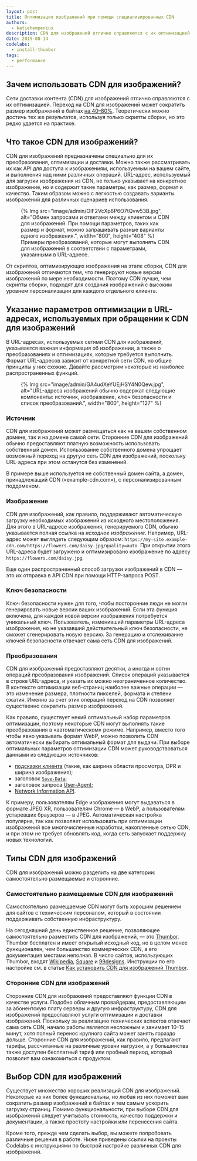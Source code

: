 ```yaml
---
layout: post
title: Оптимизация изображений при помощи специализированных CDN
authors:
  - katiehempenius
description: CDN для изображений отлично справляются с их оптимизацией. Переход на CDN для изображений может сократить размер изображений в байтах на 40–80%.
date: 2019-08-14
codelabs:
  - install-thumbor
tags:
  - performance
---
```


## Зачем использовать CDN для изображений?

Сети доставки контента (CDN) для изображений отлично справляются с их оптимизацией. Переход на CDN для изображений может сократить размер изображений в байтах [на 40–80%](https://www.youtube.com/watch?v=YJGCZCaIZkQ&t=1010s). Теоретически можно достичь тех же результатов, используя только скрипты сборки, но это редко удается на практике.

## Что такое CDN для изображений?

CDN для изображений предназначены специально для их преобразования, оптимизации и доставки. Можно также рассматривать их как API для доступа к изображениям, используемым на вашем сайте, и выполнения над ними различных операций. URL-адрес, используемый для загрузки изображения из CDN, не только указывает на конкретное изображение, но и содержит такие параметры, как размер, формат и качество. Таким образом можно с легкостью создавать варианты изображений для различных сценариев использования.

<figure>{% Img src="image/admin/OIF2VcXp8P6O7tQvw53B.jpg", alt="Обмен запросами и ответами между клиентом и CDN для изображений. При помощи параметров, таких как размер и формат, можно запрашивать разные варианты одного изображения.", width="800", height="408" %} <figcaption> Примеры преобразований, которые могут выполнять CDN для изображений в соответствии с параметрами, указанными в URL-адресе. </figcaption></figure>

От скриптов, оптимизирующих изображения на этапе сборки, CDN для изображений отличаются тем, что генерируют новые версии изображений по мере необходимости. Поэтому CDN лучше, чем скрипты сборки, подходят для создания изображений с высоким уровнем персонализации для каждого отдельного клиента.

## Указание параметров оптимизации в URL-адресах, используемых при обращении к CDN для изображений

В URL-адресах, используемых сетями CDN для изображений, указывается важная информация об изображении, а также о преобразованиях и оптимизациях, которые требуется выполнить. Формат URL-адресов зависит от конкретной сети CDN, но общие принципы у них схожие. Давайте рассмотрим некоторые из наиболее распространенных функций.

<figure>{% Img src="image/admin/GA4udXeYUEjHSY4N0Qew.jpg", alt="URL-адреса изображений обычно содержат следующие компоненты: источник, изображение, ключ безопасности и список преобразований.", width="800", height="127" %}</figure>

### Источник

CDN для изображений может размещаться как на вашем собственном домене, так и на домене самой сети. Сторонние CDN для изображений обычно предоставляют платную возможность использовать собственный домен. Использование собственного домена упрощает возможный переход на другую сеть CDN для изображений, поскольку URL-адреса при этом останутся без изменений.

В примере выше используется не собственный домен сайта, а домен, принадлежащий CDN («example-cdn.com»), с персонализированным поддоменом.

### Изображение

CDN для изображений, как правило, поддерживают автоматическую загрузку необходимых изображений из исходного местоположения. Для этого в URL-адресе изображения, генерируемого CDN, обычно указывается полная ссылка на *исходное изображение*. Например, URL-адрес может выглядеть следующим образом: `https://my-site.example-cdn.com/https://flowers.com/daisy.jpg/quality=auto`. При открытии этого URL-адреса будет загружено и оптимизировано изображение по адресу `https://flowers.com/daisy.jpg`.

Еще один распространенный способ загрузки изображений в CDN — это их отправка в API CDN при помощи HTTP-запроса POST.

### Ключ безопасности

Ключ безопасности нужен для того, чтобы посторонние люди не могли генерировать новые версии ваших изображений. Если эта функция включена, для каждой новой версии изображения потребуется уникальный ключ. Пользователь, изменивший параметры URL-адреса изображения, но не указавший действительный ключ безопасности, не сможет сгенерировать новую версию. За генерацию и отслеживание ключей безопасности отвечает сама сеть CDN для изображений.

### Преобразования

CDN для изображений предоставляют десятки, а иногда и сотни операций преобразования изображений. Список операций указывается в строке URL-адреса, и указать их можно неограниченное количество. В контексте оптимизации веб-страниц наиболее важные операции — это изменение размера, плотности пикселей, формата и степени сжатия. Именно за счет этих операций переход на CDN позволяет существенно сократить размер изображений.

Как правило, существует некий оптимальный набор параметров оптимизации, поэтому некоторые CDN могут выполнять такие преобразования в «автоматическом» режиме. Например, вместо того чтобы явно указывать формат WebP, можно позволить CDN автоматически выбирать оптимальный формат для выдачи. При выборе оптимальных параметров оптимизации CDN может руководствоваться данными из следующих источников:

- [подсказки клиента](https://developers.google.com/web/updates/2015/09/automating-resource-selection-with-client-hints) (такие, как ширина области просмотра, DPR и ширина изображения);
- заголовок [`Save-Data`](https://developer.mozilla.org/docs/Web/HTTP/Headers/Save-Data);
- заголовок запроса [User-Agent](https://developer.mozilla.org/docs/Web/HTTP/Headers/User-Agent);
- [Network Information API](https://developer.mozilla.org/docs/Web/API/Network_Information_API).

К примеру, пользователям Edge изображения могут выдаваться в формате JPEG XR, пользователям Chrome — в WebP, а пользователям устаревших браузеров — в JPEG.  Автоматическая настройка популярна, так как позволяет использовать при оптимизации изображений все многочисленные наработки, накопленные сетью CDN, и при этом не требует обновлять код, когда сеть запускает поддержку новых технологий.

## Типы CDN для изображений

CDN для изображений можно разделить на две категории: самостоятельно размещаемые и сторонние.

### Самостоятельно размещаемые CDN для изображений

Самостоятельно размещаемые CDN могут быть хорошим решением для сайтов с техническим персоналом, который в состоянии поддерживать собственную инфраструктуру.

На сегодняшний день единственное решение, позволяющее самостоятельно разместить CDN для изображений, — это [Thumbor](https://github.com/thumbor/thumbor). Thumbor бесплатен и имеет открытый исходный код, но в целом менее функционален, чем большинство коммерческих CDN, а его документация местами неполная. В число сайтов, использующих Thumbor, входят [Wikipedia](https://wikitech.wikimedia.org/wiki/Thumbor), [Square](https://medium.com/square-corner-blog/dynamic-images-with-thumbor-a430a1cfcd87) и [99designs](https://99designs.com/tech-blog/blog/2013/07/01/thumbnailing-with-thumbor/). Инструкции по его настройке см. в статье [Как установить CDN для изображений Thumbor](/install-thumbor).

### Сторонние CDN для изображений

Сторонние CDN для изображений предоставляют функции CDN в качестве услуги. Подобно облачным провайдерам, предоставляющим за абонентскую плату серверы и другую инфраструктуру, CDN для изображений предоставляют услуги оптимизации и доставки изображений. Поскольку за реализацию технических аспектов отвечает сама сеть CDN, начало работы является несложным и занимает 10–15 минут, хотя полный перенос крупного сайта может занять гораздо дольше. Сторонние CDN для изображений, как правило, предлагают тарифы, рассчитанные на различные уровни нагрузки, а у большинства также доступен бесплатный тариф или пробный период, который позволит вам ознакомиться с продуктом.

## Выбор CDN для изображений

Существует множество хороших реализаций CDN для изображений. Некоторые из них более функциональны, но любая из них поможет вам сократить размер изображений в байтах и тем самым ускорить загрузку страниц. Помимо функциональности, при выборе CDN для изображений следует учитывать стоимость, качество поддержки и документации, а также простоту настройки или перенесения сайта.

Кроме того, прежде чем сделать выбор, вы можете попробовать различные решения в работе. Ниже приведены ссылки на проекты Codelabs с инструкциями по быстрой настройке различных CDN для изображений.
